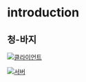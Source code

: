 # introduction
## 청-바지
<img src="https://img.shields.io/badge/github-181717?style=for-the-badge&logo=github&logoColor=white">[클라이언트](https://github.com/chung-baa-zi/bluejeanfront)


<img src="https://img.shields.io/badge/github-181717?style=for-the-badge&logo=github&logoColor=white">[서버](https://github.com/chung-baa-zi/backend)
